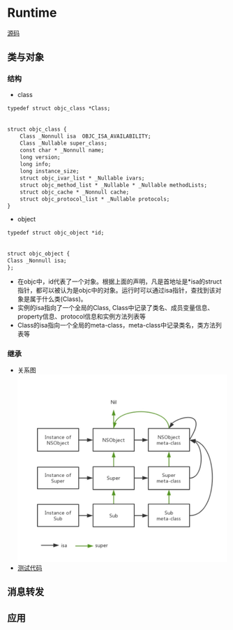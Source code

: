 # Runtime
[源码](https://opensource.apple.com/tarballs/objc4/)
## 类与对象
### 结构
* class
```
typedef struct objc_class *Class;


struct objc_class {
    Class _Nonnull isa  OBJC_ISA_AVAILABILITY;
    Class _Nullable super_class;                              
    const char * _Nonnull name;                             
    long version;                              
    long info;                                                
    long instance_size;                                     
    struct objc_ivar_list * _Nullable ivars;                 
    struct objc_method_list * _Nullable * _Nullable methodLists;                    
    struct objc_cache * _Nonnull cache;           
    struct objc_protocol_list * _Nullable protocols;        
}
```

* object
```
typedef struct objc_object *id;


struct objc_object {
Class _Nonnull isa;
};

```
* 在objc中，id代表了一个对象。根据上面的声明，凡是首地址是*isa的struct指针，都可以被认为是objc中的对象。运行时可以通过isa指针，查找到该对象是属于什么类(Class)。
* 实例的isa指向了一个全局的Class, Class中记录了类名、成员变量信息、property信息、protocol信息和实例方法列表等
* Class的isa指向一个全局的meta-class，meta-class中记录类名，类方法列表等
### 继承
* 关系图 ![avatar](/类继承.jpg)
* [测试代码](/Inherit.m)

## 消息转发
## 应用
